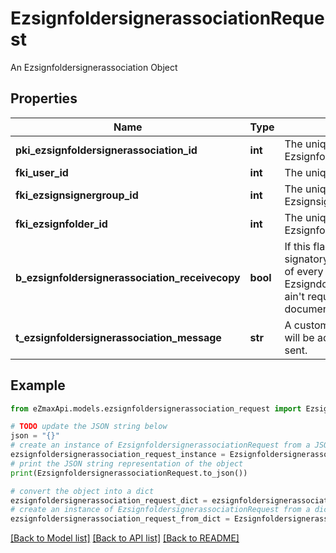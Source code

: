# EzsignfoldersignerassociationRequest

An Ezsignfoldersignerassociation Object

## Properties

Name | Type | Description | Notes
------------ | ------------- | ------------- | -------------
**pki_ezsignfoldersignerassociation_id** | **int** | The unique ID of the Ezsignfoldersignerassociation | [optional] 
**fki_user_id** | **int** | The unique ID of the User | [optional] 
**fki_ezsignsignergroup_id** | **int** | The unique ID of the Ezsignsignergroup | [optional] 
**fki_ezsignfolder_id** | **int** | The unique ID of the Ezsignfolder | 
**b_ezsignfoldersignerassociation_receivecopy** | **bool** | If this flag is true. The signatory will receive a copy of every signed Ezsigndocument even if it ain&#39;t required to sign the document. | [optional] 
**t_ezsignfoldersignerassociation_message** | **str** | A custom text message that will be added to the email sent. | [optional] 

## Example

```python
from eZmaxApi.models.ezsignfoldersignerassociation_request import EzsignfoldersignerassociationRequest

# TODO update the JSON string below
json = "{}"
# create an instance of EzsignfoldersignerassociationRequest from a JSON string
ezsignfoldersignerassociation_request_instance = EzsignfoldersignerassociationRequest.from_json(json)
# print the JSON string representation of the object
print(EzsignfoldersignerassociationRequest.to_json())

# convert the object into a dict
ezsignfoldersignerassociation_request_dict = ezsignfoldersignerassociation_request_instance.to_dict()
# create an instance of EzsignfoldersignerassociationRequest from a dict
ezsignfoldersignerassociation_request_from_dict = EzsignfoldersignerassociationRequest.from_dict(ezsignfoldersignerassociation_request_dict)
```
[[Back to Model list]](../README.md#documentation-for-models) [[Back to API list]](../README.md#documentation-for-api-endpoints) [[Back to README]](../README.md)


